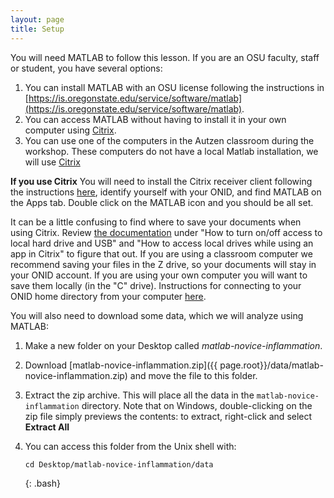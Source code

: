 ```yaml
---
layout: page
title: Setup
---
```


You will need MATLAB to follow this lesson. If you are an OSU faculty, staff or student, you have several options:
1. You can install MATLAB with an OSU license following the instructions in [https://is.oregonstate.edu/service/software/matlab](https://is.oregonstate.edu/service/software/matlab). 
2. You can access MATLAB without having to install it in your own computer using [Citrix](https://it.engineering.oregonstate.edu/citrix).
3. You can use one of the computers in the Autzen classroom during the workshop. These computers do not have a local Matlab installation, we will use [Citrix](https://it.engineering.oregonstate.edu/citrix)

**If you use Citrix** 
You will need to install the Citrix receiver client following the instructions [here](https://it.engineering.oregonstate.edu/citrix), identify yourself with your ONID, and find MATLAB on the Apps tab. Double click on the MATLAB icon and you should be all set. 

It can be a little confusing to find where to save your documents when using Citrix. Review [the documentation](https://it.engineering.oregonstate.edu/citrix) under "How to turn on/off access to local hard drive and USB" and "How to access local drives while using an app in Citrix" to figure that out. If you are using a classroom computer we recommend saving your files in the Z drive, so your documents will stay in your ONID account. If you are using your own computer you will want to save them locally (in the "C" drive). Instructions for connecting to your ONID home directory from your computer [here](http://oregonstate.edu/helpdocs/onid-osu-network-id/connecting-onid/your-home-directory). 


You will also need to download some data, which we will analyze using MATLAB:

1. Make a new folder on your Desktop called *matlab-novice-inflammation*.
2. Download [matlab-novice-inflammation.zip]({{ page.root}}/data/matlab-novice-inflammation.zip) and move the file to this folder.
3. Extract the zip archive. This will place all the data in the `matlab-novice-inflammation` directory.
   Note that on Windows, double-clicking on the zip file simply previews the contents: to extract, right-click and select **Extract All**
4. You can access this folder from the Unix shell with:

	~~~
	cd Desktop/matlab-novice-inflammation/data
	~~~
	{: .bash}

[gnu-octave]: https://www.gnu.org/software/octave/
